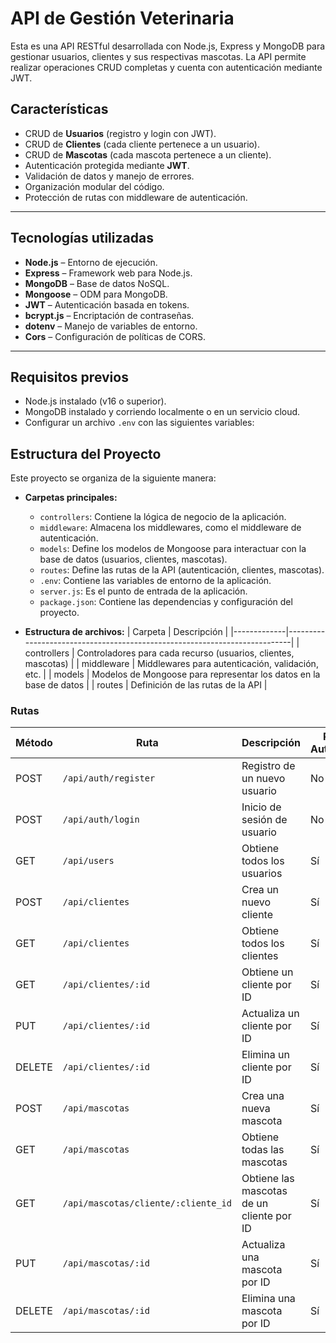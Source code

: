 # **API de Gestión Veterinaria**

Esta es una API RESTful desarrollada con Node.js, Express y MongoDB para gestionar usuarios, clientes y sus respectivas mascotas. La API permite realizar operaciones CRUD completas y cuenta con autenticación mediante JWT.

## **Características**

- CRUD de **Usuarios** (registro y login con JWT).
- CRUD de **Clientes** (cada cliente pertenece a un usuario).
- CRUD de **Mascotas** (cada mascota pertenece a un cliente).
- Autenticación protegida mediante **JWT**.
- Validación de datos y manejo de errores.
- Organización modular del código.
- Protección de rutas con middleware de autenticación.

---

## **Tecnologías utilizadas**

- **Node.js** – Entorno de ejecución.
- **Express** – Framework web para Node.js.
- **MongoDB** – Base de datos NoSQL.
- **Mongoose** – ODM para MongoDB.
- **JWT** – Autenticación basada en tokens.
- **bcrypt.js** – Encriptación de contraseñas.
- **dotenv** – Manejo de variables de entorno.
- **Cors** – Configuración de políticas de CORS.

---

## **Requisitos previos**

- Node.js instalado (v16 o superior).
- MongoDB instalado y corriendo localmente o en un servicio cloud.
- Configurar un archivo `.env` con las siguientes variables:

## **Estructura del Proyecto**

Este proyecto se organiza de la siguiente manera:

* **Carpetas principales:**
  * `controllers`: Contiene la lógica de negocio de la aplicación.
  * `middleware`: Almacena los middlewares, como el middleware de autenticación.
  * `models`: Define los modelos de Mongoose para interactuar con la base de datos (usuarios, clientes, mascotas).
  * `routes`: Define las rutas de la API (autenticación, clientes, mascotas).
  * `.env`: Contiene las variables de entorno de la aplicación.
  * `server.js`: Es el punto de entrada de la aplicación.
  * `package.json`: Contiene las dependencias y configuración del proyecto.

* **Estructura de archivos:**
  | Carpeta     | Descripción                                                               |
  |-------------|---------------------------------------------------------------------------|
  | controllers | Controladores para cada recurso (usuarios, clientes, mascotas)              |
  | middleware  | Middlewares para autenticación, validación, etc.                             |
  | models      | Modelos de Mongoose para representar los datos en la base de datos         |
  | routes      | Definición de las rutas de la API                                           |


### **Rutas**

| Método | Ruta                                | Descripción                                 | Requiere Autenticación |
|--------|-------------------------------------|---------------------------------------------|------------------------|
| POST   | `/api/auth/register`                | Registro de un nuevo usuario                | No                     |
| POST   | `/api/auth/login`                   | Inicio de sesión de usuario                 | No                     |
| GET    | `/api/users`                        | Obtiene todos los usuarios                  | Sí                     |
| POST   | `/api/clientes`                     | Crea un nuevo cliente                       | Sí                     |
| GET    | `/api/clientes`                     | Obtiene todos los clientes                  | Sí                     |
| GET    | `/api/clientes/:id`                 | Obtiene un cliente por ID                   | Sí                     |
| PUT    | `/api/clientes/:id`                 | Actualiza un cliente por ID                 | Sí                     |
| DELETE | `/api/clientes/:id`                 | Elimina un cliente por ID                   | Sí                     |
| POST   | `/api/mascotas`                     | Crea una nueva mascota                      | Sí                     |
| GET    | `/api/mascotas`                     | Obtiene todas las mascotas                  | Sí                     |
| GET    | `/api/mascotas/cliente/:cliente_id` | Obtiene las mascotas de un cliente por ID   | Sí                     |
| PUT    | `/api/mascotas/:id`                 | Actualiza una mascota por ID                | Sí                     |
| DELETE | `/api/mascotas/:id`                 | Elimina una mascota por ID                  | Sí                     |
